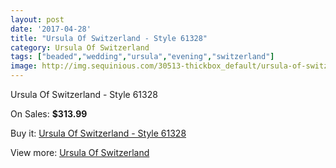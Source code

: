 ```yaml
---
layout: post
date: '2017-04-28'
title: "Ursula Of Switzerland - Style 61328"
category: Ursula Of Switzerland
tags: ["beaded","wedding","ursula","evening","switzerland"]
image: http://img.sequinious.com/30513-thickbox_default/ursula-of-switzerland-style-61328.jpg
---
```

Ursula Of Switzerland - Style 61328

On Sales: **$313.99**
<a href="https://www.sequinious.com/ursula-of-switzerland/11074-ursula-of-switzerland-style-61328.html"><amp-img layout="responsive" width="600" height="600" src="//img.sequinious.com/30513-thickbox_default/ursula-of-switzerland-style-61328.jpg" alt="Ursula Of Switzerland - Style 61328 0" /></a>
<a href="https://www.sequinious.com/ursula-of-switzerland/11074-ursula-of-switzerland-style-61328.html"><amp-img layout="responsive" width="600" height="600" src="//img.sequinious.com/30514-thickbox_default/ursula-of-switzerland-style-61328.jpg" alt="Ursula Of Switzerland - Style 61328 1" /></a>

Buy it: [Ursula Of Switzerland - Style 61328](https://www.sequinious.com/ursula-of-switzerland/11074-ursula-of-switzerland-style-61328.html "Ursula Of Switzerland - Style 61328")

View more: [Ursula Of Switzerland](https://www.sequinious.com/80-Ursula-Of-Switzerland "Ursula Of Switzerland")